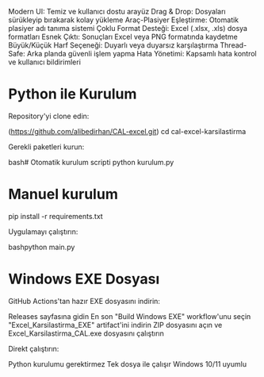 Modern UI: Temiz ve kullanıcı dostu arayüz
Drag & Drop: Dosyaları sürükleyip bırakarak kolay yükleme
Araç-Plasiyer Eşleştirme: Otomatik plasiyer adı tanıma sistemi
Çoklu Format Desteği: Excel (.xlsx, .xls) dosya formatları
Esnek Çıktı: Sonuçları Excel veya PNG formatında kaydetme
Büyük/Küçük Harf Seçeneği: Duyarlı veya duyarsız karşılaştırma
Thread-Safe: Arka planda güvenli işlem yapma
Hata Yönetimi: Kapsamlı hata kontrol ve kullanıcı bildirimleri

# Python ile Kurulum

Repository'yi clone edin:

(https://github.com/alibedirhan/CAL-excel.git)
cd cal-excel-karsilastirma

Gerekli paketleri kurun:

bash# Otomatik kurulum scripti
python kurulum.py

# Manuel kurulum
pip install -r requirements.txt

Uygulamayı çalıştırın:

bashpython main.py

# Windows EXE Dosyası

GitHub Actions'tan hazır EXE dosyasını indirin:

Releases sayfasına gidin
En son "Build Windows EXE" workflow'unu seçin
"Excel_Karsilastirma_EXE" artifact'ini indirin
ZIP dosyasını açın ve Excel_Karsilastirma_CAL.exe dosyasını çalıştırın


Direkt çalıştırın:

Python kurulumu gerektirmez
Tek dosya ile çalışır
Windows 10/11 uyumlu
